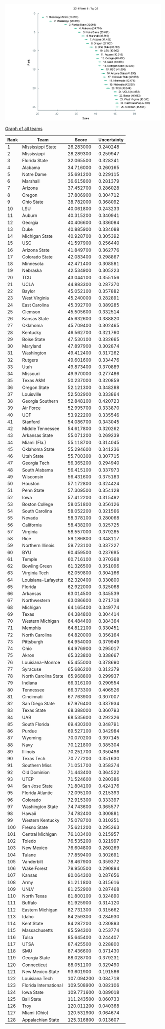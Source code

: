 ![Week 8 Top 25](img/week8-top25.png)

[Graph of all teams](img/week8.png)

 Rank | Team                           | Score      | Uncertainty
------|--------------------------------|------------|------------
    1 | Mississippi State         |  26.283000 |   0.240248
    2 | Mississippi               |  28.289300 |   0.259947
    3 | Florida State             |  32.065500 |   0.328241
    4 | Alabama                   |  34.716000 |   0.260165
    5 | Notre Dame                |  35.691200 |   0.229115
    6 | Marshall                  |  36.615800 |   0.281379
    7 | Arizona                   |  37.452700 |   0.286028
    8 | Oregon                    |  37.806900 |   0.304712
    9 | Ohio State                |  38.782000 |   0.368092
   10 | LSU                       |  40.061800 |   0.243233
   11 | Auburn                    |  40.315200 |   0.340941
   12 | Georgia                   |  40.406600 |   0.336084
   13 | Duke                      |  40.885900 |   0.334088
   14 | Michigan State            |  40.928700 |   0.305392
   15 | USC                       |  41.597900 |   0.256440
   16 | Arizona State             |  41.849700 |   0.362776
   17 | Colorado State            |  42.083400 |   0.298867
   18 | Minnesota                 |  42.471400 |   0.308581
   19 | Nebraska                  |  42.534900 |   0.305223
   20 | TCU                       |  43.044100 |   0.355156
   21 | UCLA                      |  44.883300 |   0.287370
   22 | Baylor                    |  45.052100 |   0.357882
   23 | West Virginia             |  45.240000 |   0.282891
   24 | East Carolina             |  45.392700 |   0.389285
   25 | Clemson                   |  45.505600 |   0.332514
   26 | Kansas State              |  45.632600 |   0.388820
   27 | Oklahoma                  |  45.709400 |   0.302465
   28 | Kentucky                  |  46.562700 |   0.321760
   29 | Boise State               |  47.530100 |   0.332665
   30 | Maryland                  |  47.897900 |   0.302874
   31 | Washington                |  49.412400 |   0.317262
   32 | Rutgers                   |  49.601600 |   0.334476
   33 | Utah                      |  49.873400 |   0.370889
   34 | Missouri                  |  49.970000 |   0.277486
   35 | Texas A&M                 |  50.237000 |   0.320859
   36 | Oregon State              |  52.121300 |   0.348288
   37 | Louisville                |  52.502900 |   0.333864
   38 | Georgia Southern          |  52.848100 |   0.420723
   39 | Air Force                 |  52.995700 |   0.333870
   40 | UCF                       |  53.922200 |   0.335546
   41 | Stanford                  |  54.086700 |   0.343045
   42 | Middle Tennessee          |  54.617800 |   0.320262
   43 | Arkansas State            |  55.071200 |   0.269239
   44 | Miami (Fla.)              |  55.118700 |   0.314045
   45 | Oklahoma State            |  55.294600 |   0.341236
   46 | Utah State                |  55.700300 |   0.307715
   47 | Georgia Tech              |  56.365200 |   0.294940
   48 | South Alabama             |  56.415100 |   0.337973
   49 | Wisconsin                 |  56.431600 |   0.375183
   50 | Houston                   |  57.172800 |   0.324424
   51 | Penn State                |  57.309500 |   0.354128
   52 | Iowa                      |  57.412200 |   0.315492
   53 | Boston College            |  58.051800 |   0.356126
   54 | South Carolina            |  58.052200 |   0.321566
   55 | Nevada                    |  58.378100 |   0.280068
   56 | California                |  58.438200 |   0.325725
   57 | Virginia                  |  58.557000 |   0.379285
   58 | Rice                      |  59.186800 |   0.348117
   59 | Northern Illinois         |  59.723100 |   0.337227
   60 | BYU                       |  60.459500 |   0.237695
   61 | Temple                    |  60.716100 |   0.370368
   62 | Bowling Green             |  61.326500 |   0.351096
   63 | Virginia Tech             |  62.059800 |   0.304166
   64 | Louisiana-Lafayette       |  62.320400 |   0.330800
   65 | Florida                   |  62.922000 |   0.325068
   66 | Arkansas                  |  63.014500 |   0.345539
   67 | Northwestern              |  63.086600 |   0.271718
   68 | Michigan                  |  64.165400 |   0.349774
   69 | Texas                     |  64.384800 |   0.304414
   70 | Western Michigan          |  64.484400 |   0.384364
   71 | Memphis                   |  64.812100 |   0.330451
   72 | North Carolina            |  64.820000 |   0.356164
   73 | Pittsburgh                |  64.954000 |   0.379949
   74 | Ohio                      |  64.976900 |   0.295017
   75 | Akron                     |  65.323800 |   0.338667
   76 | Louisiana-Monroe          |  65.455000 |   0.378690
   77 | Syracuse                  |  65.686200 |   0.312379
   78 | North Carolina State      |  65.968800 |   0.299937
   79 | Indiana                   |  66.316100 |   0.290554
   80 | Tennessee                 |  66.373300 |   0.406526
   81 | Cincinnati                |  67.763900 |   0.307007
   82 | San Diego State           |  67.976400 |   0.337934
   83 | Texas State               |  68.388000 |   0.360793
   84 | UAB                       |  68.535600 |   0.292326
   85 | South Florida             |  69.430300 |   0.348791
   86 | Purdue                    |  69.527100 |   0.342984
   87 | Wyoming                   |  70.070200 |   0.397145
   88 | Navy                      |  70.121800 |   0.385304
   89 | Illinois                  |  70.251700 |   0.350496
   90 | Texas Tech                |  70.777200 |   0.351630
   91 | Southern Miss             |  71.051700 |   0.358374
   92 | Old Dominion              |  71.443400 |   0.364522
   93 | UTEP                      |  71.524600 |   0.280386
   94 | San Jose State            |  71.804100 |   0.424176
   95 | Florida Atlantic          |  72.095100 |   0.215393
   96 | Colorado                  |  72.915300 |   0.333397
   97 | Washington State          |  74.743600 |   0.365577
   98 | Hawaii                    |  74.782400 |   0.300881
   99 | Western Kentucky          |  75.078700 |   0.310251
  100 | Fresno State              |  75.621200 |   0.295263
  101 | Central Michigan          |  76.103400 |   0.215957
  102 | Toledo                    |  76.535200 |   0.321997
  103 | New Mexico                |  76.604800 |   0.260269
  104 | Tulane                    |  77.859400 |   0.302691
  105 | Vanderbilt                |  78.467900 |   0.359372
  106 | Wake Forest               |  79.950500 |   0.290894
  107 | Kansas                    |  80.064300 |   0.287656
  108 | Army                      |  81.211800 |   0.315616
  109 | UNLV                      |  81.252900 |   0.287468
  110 | North Texas               |  81.800100 |   0.324890
  111 | Buffalo                   |  81.925900 |   0.314120
  112 | Eastern Michigan          |  82.731300 |   0.315662
  113 | Idaho                     |  84.259300 |   0.284930
  114 | Kent State                |  84.287200 |   0.230893
  115 | Massachusetts             |  85.594300 |   0.253774
  116 | Tulsa                     |  85.645400 |   0.244407
  117 | UTSA                      |  87.425500 |   0.228800
  118 | SMU                       |  87.436600 |   0.371430
  119 | Georgia State             |  88.028700 |   0.379231
  120 | Connecticut               |  88.051100 |   0.329490
  121 | New Mexico State          |  93.601900 |   0.191586
  122 | Louisiana Tech            | 107.094200 |   0.084718
  123 | Florida International     | 109.508900 |   0.082106
  124 | Iowa State                | 109.771600 |   0.089018
  125 | Ball State                | 111.243500 |   0.060733
  126 | Troy                      | 120.011200 |   0.040368
  127 | Miami (Ohio)              | 120.531900 |   0.064674
  128 | Appalachian State         | 125.316800 |   0.013607
